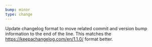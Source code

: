 ```yaml
---
bump: minor
type: change
---
```


Update changelog format to move related commit and version bump information to the end of the line. This matches the https://keepachangelog.com/en/1.1.0/ format better.
